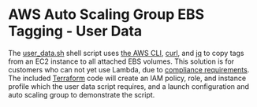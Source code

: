 # AWS Auto Scaling Group EBS Tagging - User Data
The [user_data.sh](user_data.sh) shell script uses [the AWS CLI](https://aws.amazon.com/cli/), [curl](https://en.wikipedia.org/wiki/CURL#cURL), and [jq](https://stedolan.github.io/jq/) to copy tags from an EC2 instance to all attached EBS volumes. This solution is for customers who can not yet use Lambda, due to [compliance requirements](https://aws.amazon.com/compliance/services-in-scope/). The included [Terraform](http://www.terraform.io) code will create an IAM policy, role, and instance profile which the user data script requires, and a launch configuration and auto scaling group to demonstrate the script.
